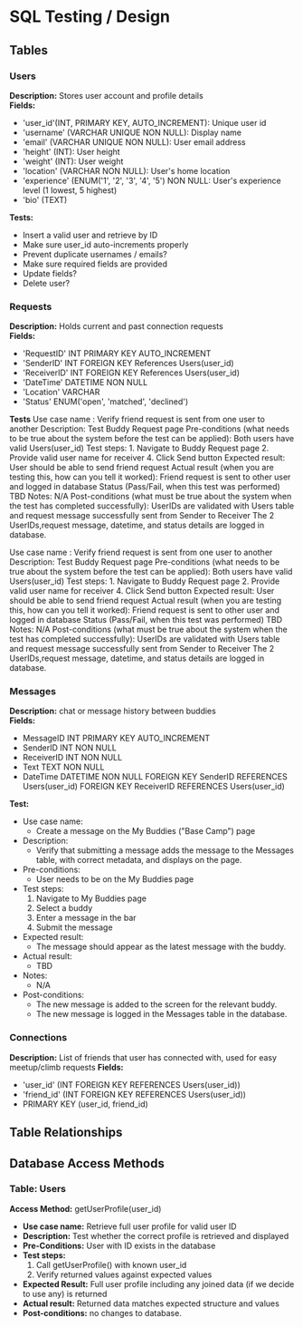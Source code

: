# SQL Testing / Design


## Tables


### Users
**Description:** Stores user account and profile details  
**Fields:**  
- 'user_id'(INT, PRIMARY KEY, AUTO_INCREMENT): Unique user id
- 'username' (VARCHAR UNIQUE NON NULL): Display name
- 'email' (VARCHAR UNIQUE NON NULL): User email address
- 'height' (INT): User height
- 'weight' (INT): User weight
- 'location' (VARCHAR NON NULL): User's home location
- 'experience' (ENUM('1', '2', '3', '4', '5') NON NULL: User's experience level (1 lowest, 5 highest)
- 'bio' (TEXT)  

**Tests:**
  - Insert a valid user and retrieve by ID
  - Make sure user_id auto-increments properly
  - Prevent duplicate usernames / emails?
  - Make sure required fields are provided
  - Update fields?
  - Delete user?

### Requests
**Description:** Holds current and past connection requests   
**Fields:**
- 'RequestID' INT PRIMARY KEY AUTO_INCREMENT
- 'SenderID' INT FOREIGN KEY References Users(user_id)
- 'ReceiverID' INT FOREIGN KEY References Users(user_id)
- 'DateTime' DATETIME NON NULL
- 'Location' VARCHAR
- 'Status' ENUM('open', 'matched', 'declined')

**Tests**
Use case name : 
	Verify friend request is sent from one user to another 
Description:
	Test Buddy Request page 
Pre-conditions (what needs to be true about the system before the test can be applied):
        Both users have valid Users(user_id)
Test steps:
        1. Navigate to Buddy Request page
        2. Provide valid user name for receiver
        4. Click Send button
Expected result:
        User should be able to send friend request
Actual result (when you are testing this, how can you tell it worked):
        Friend request is sent to other user and logged in database
Status (Pass/Fail, when this test was performed)
        TBD
Notes:
        N/A
Post-conditions (what must be true about the system when the test has completed successfully):
        UserIDs are validated with Users table and request message successfully sent from Sender to Receiver
        The 2 UserIDs,request message, datetime, and status details are logged in database.

Use case name : 
	Verify friend request is sent from one user to another 
Description:
	Test Buddy Request page 
Pre-conditions (what needs to be true about the system before the test can be applied):
        Both users have valid Users(user_id)
Test steps:
        1. Navigate to Buddy Request page
        2. Provide valid user name for receiver
        4. Click Send button
Expected result:
        User should be able to send friend request
Actual result (when you are testing this, how can you tell it worked):
        Friend request is sent to other user and logged in database
Status (Pass/Fail, when this test was performed)
        TBD
Notes:
        N/A
Post-conditions (what must be true about the system when the test has completed successfully):
        UserIDs are validated with Users table and request message successfully sent from Sender to Receiver
        The 2 UserIDs,request message, datetime, and status details are logged in database.

### Messages  
**Description:** chat or message history between buddies  
**Fields:**
- MessageID INT PRIMARY KEY AUTO_INCREMENT
- SenderID INT NON NULL
- ReceiverID INT NON NULL
- Text TEXT NON NULL
- DateTime DATETIME NON NULL
  FOREIGN KEY SenderID REFERENCES Users(user_id)
  FOREIGN KEY ReceiverID REFERENCES Users(user_id)

**Test:**
- Use case name: 
	- Create a message on the My Buddies ("Base Camp") page
- Description:
	- Verify that submitting a message adds the message to the Messages table, with correct metadata, and displays on the page.
- Pre-conditions:
	- User needs to be on the My Buddies page
- Test steps:
	1. Navigate to My Buddies page
	2. Select a buddy
	3. Enter a message in the bar 
	4. Submit the message
- Expected result:
	- The message should appear as the latest message with the buddy.
- Actual result:
	- TBD
- Notes:
	- N/A
- Post-conditions:
	- The new message is added to the screen for the relevant buddy.
	- The new message is logged in the Messages table in the database.

### Connections  
**Description:** List of friends that user has connected with, used for easy meetup/climb requests
**Fields:**
- 'user_id' (INT FOREIGN KEY REFERENCES Users(user_id))
- 'friend_id' (INT FOREIGN KEY REFERENCES Users(user_id))
- PRIMARY KEY (user_id, friend_id)

## Table Relationships

## Database Access Methods

### Table: Users
**Access Method:** getUserProfile(user_id)
  - **Use case name:** Retrieve full user profile for valid user ID
  - **Description:** Test whether the correct profile is retrieved and displayed
  - **Pre-Conditions:** User with ID exists in the database
  - **Test steps:**
    1. Call getUserProfile() with known user_id
    2. Verify returned values against expected values
  - **Expected Result:** Full user profile including any joined data (if we decide to use any) is returned
  - **Actual result:**  Returned data matches expected structure and values
  - **Post-conditions:** no changes to database.
